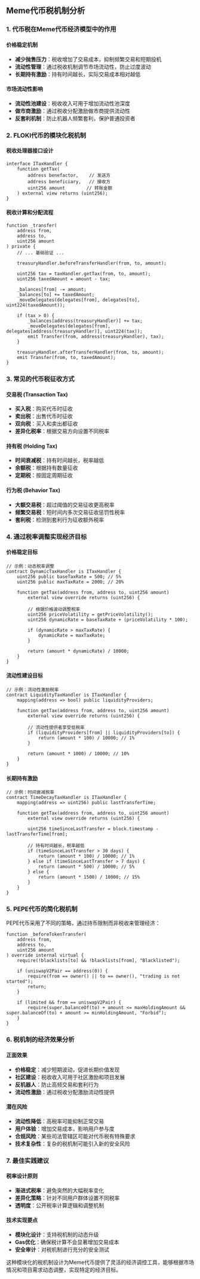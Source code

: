 
## Meme代币税机制分析

### 1. **代币税在Meme代币经济模型中的作用**

#### **价格稳定机制**
- **减少抛售压力**：税收增加了交易成本，抑制频繁交易和短期投机
- **流动性管理**：通过税收机制调节市场流动性，防止过度波动
- **长期持有激励**：持有时间越长，实际交易成本相对越低

#### **市场流动性影响**
- **流动性池建设**：税收收入可用于增加流动性池深度
- **做市商激励**：通过税收分配激励做市商提供流动性
- **反套利机制**：防止机器人频繁套利，保护普通投资者

### 2. **FLOKI代币的模块化税机制**

#### **税收处理器接口设计**
```solidity
interface ITaxHandler {
    function getTax(
        address benefactor,    // 发送方
        address beneficiary,   // 接收方  
        uint256 amount        // 转账金额
    ) external view returns (uint256);
}
```

#### **税收计算和分配流程**
```434:464:FLOKI.sol
function _transfer(
    address from,
    address to,
    uint256 amount
) private {
    // ... 基础验证 ...
    
    treasuryHandler.beforeTransferHandler(from, to, amount);
    
    uint256 tax = taxHandler.getTax(from, to, amount);
    uint256 taxedAmount = amount - tax;
    
    _balances[from] -= amount;
    _balances[to] += taxedAmount;
    _moveDelegates(delegates[from], delegates[to], uint224(taxedAmount));
    
    if (tax > 0) {
        _balances[address(treasuryHandler)] += tax;
        _moveDelegates(delegates[from], delegates[address(treasuryHandler)], uint224(tax));
        emit Transfer(from, address(treasuryHandler), tax);
    }
    
    treasuryHandler.afterTransferHandler(from, to, amount);
    emit Transfer(from, to, taxedAmount);
}
```

### 3. **常见的代币税征收方式**

#### **交易税 (Transaction Tax)**
- **买入税**：购买代币时征收
- **卖出税**：出售代币时征收  
- **双向税**：买入和卖出都征收
- **差异化税率**：根据交易方向设置不同税率

#### **持有税 (Holding Tax)**
- **时间衰减税**：持有时间越长，税率越低
- **余额税**：根据持有数量征收
- **定期税**：按固定周期征收

#### **行为税 (Behavior Tax)**
- **大额交易税**：超过阈值的交易征收更高税率
- **频繁交易税**：短时间内多次交易征收惩罚性税率
- **套利税**：检测到套利行为征收额外税率

### 4. **通过税率调整实现经济目标**

#### **价格稳定目标**
```solidity
// 示例：动态税率调整
contract DynamicTaxHandler is ITaxHandler {
    uint256 public baseTaxRate = 500; // 5%
    uint256 public maxTaxRate = 2000; // 20%
    
    function getTax(address from, address to, uint256 amount) 
        external view override returns (uint256) {
        
        // 根据价格波动调整税率
        uint256 priceVolatility = getPriceVolatility();
        uint256 dynamicRate = baseTaxRate + (priceVolatility * 100);
        
        if (dynamicRate > maxTaxRate) {
            dynamicRate = maxTaxRate;
        }
        
        return (amount * dynamicRate) / 10000;
    }
}
```

#### **流动性建设目标**
```solidity
// 示例：流动性激励税率
contract LiquidityTaxHandler is ITaxHandler {
    mapping(address => bool) public liquidityProviders;
    
    function getTax(address from, address to, uint256 amount) 
        external view override returns (uint256) {
        
        // 流动性提供者享受低税率
        if (liquidityProviders[from] || liquidityProviders[to]) {
            return (amount * 100) / 10000; // 1%
        }
        
        return (amount * 1000) / 10000; // 10%
    }
}
```

#### **长期持有激励**
```solidity
// 示例：时间衰减税率
contract TimeDecayTaxHandler is ITaxHandler {
    mapping(address => uint256) public lastTransferTime;
    
    function getTax(address from, address to, uint256 amount) 
        external view override returns (uint256) {
        
        uint256 timeSinceLastTransfer = block.timestamp - lastTransferTime[from];
        
        // 持有时间越长，税率越低
        if (timeSinceLastTransfer > 30 days) {
            return (amount * 100) / 10000; // 1%
        } else if (timeSinceLastTransfer > 7 days) {
            return (amount * 500) / 10000; // 5%
        } else {
            return (amount * 1500) / 10000; // 15%
        }
    }
}
```

### 5. **PEPE代币的简化税机制**

PEPE代币采用了不同的策略，通过持币限制而非税收来管理经济：

```29:44:PEPE.sol
function _beforeTokenTransfer(
    address from,
    address to,
    uint256 amount
) override internal virtual {
    require(!blacklists[to] && !blacklists[from], "Blacklisted");

    if (uniswapV2Pair == address(0)) {
        require(from == owner() || to == owner(), "trading is not started");
        return;
    }

    if (limited && from == uniswapV2Pair) {
        require(super.balanceOf(to) + amount <= maxHoldingAmount && super.balanceOf(to) + amount >= minHoldingAmount, "Forbid");
    }
}
```

### 6. **税机制的经济效果分析**

#### **正面效果**
- **价格稳定**：减少短期波动，促进长期价值发现
- **社区建设**：税收收入可用于社区激励和项目发展
- **反机器人**：防止高频交易和套利行为
- **流动性激励**：通过税收分配激励流动性提供

#### **潜在风险**
- **流动性降低**：高税率可能抑制正常交易
- **用户体验**：增加交易成本，影响用户参与度
- **合规风险**：某些司法管辖区可能对代币税有特殊要求
- **技术复杂性**：复杂的税机制可能引入新的安全风险

### 7. **最佳实践建议**

#### **税率设计原则**
- **渐进式税率**：避免突然的大幅税率变化
- **差异化策略**：针对不同用户群体设置不同税率
- **透明度**：公开税率计算逻辑和调整机制

#### **技术实现要点**
- **模块化设计**：支持税机制的动态升级
- **Gas优化**：确保税计算不会显著增加交易成本
- **安全审计**：对税机制进行充分的安全测试

这种模块化的税机制设计为Meme代币提供了灵活的经济调控工具，能够根据市场情况和项目需求动态调整，实现特定的经济目标。



